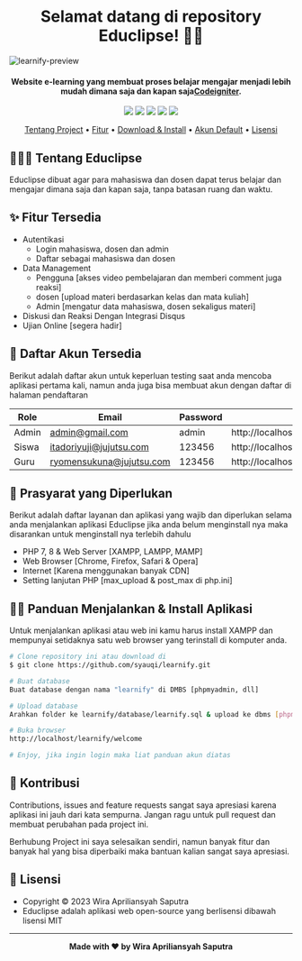 <h1 align="center">Selamat datang di repository Educlipse! 👋🏻</h1>

![learnify-preview](https://user-images.githubusercontent.com/46257169/173141000-0a2346bf-adbc-41cb-9699-e7ffff1cba8e.png)

<p></p>

<h4 align="center">Website e-learning yang membuat proses belajar mengajar menjadi lebih mudah dimana saja dan kapan saja<a href="https://codeigniter.com/" target="_blank">Codeigniter</a>.
</h4>

<p></p>

<p align="center">
	<img src="https://img.shields.io/github/issues/syauqi/learnify?style=flat-square">
	<img src="https://img.shields.io/github/stars/syauqi/learnify?style=flat-square"> 
	<img src="https://img.shields.io/github/forks/syauqi/learnify?style=flat-square">
	<img src="https://img.shields.io/github/license/syauqi/learnify?style=flat-square">
	<img src="https://img.shields.io/github/followers/syauqi.svg?style=flat-square&label=followers">
</p>

<p align="center">
  <a href="#tentang">Tentang Project</a> •
  <a href="#fitur">Fitur</a> •
  <a href="#download">Download & Install</a> •
  <a href="#akun">Akun Default</a> •
  <a href="#lisensi">Lisensi</a>
</p>

<p></p>

<h2 id="tentang">👨🏻‍🏫 Tentang Educlipse</h2>

Educlipse dibuat agar para mahasiswa dan dosen dapat terus belajar dan mengajar dimana saja dan kapan saja, tanpa batasan ruang dan waktu.

<p></p>

<h2 id="fitur">✨ Fitur Tersedia</h2>

- Autentikasi
  - Login mahasiswa, dosen dan admin
  - Daftar sebagai mahasiswa dan dosen
- Data Management
  - Pengguna [akses video pembelajaran dan memberi comment juga reaksi]
  - dosen [upload materi berdasarkan kelas dan mata kuliah]
  - Admin [mengatur data mahasiswa, dosen sekaligus materi]
- Diskusi dan Reaksi Dengan Integrasi Disqus
- Ujian Online [segera hadir]



<p></p>

<h2 id="akun">🔑 Daftar Akun Tersedia</h2>

Berikut adalah daftar akun untuk keperluan testing saat anda mencoba aplikasi pertama kali, namun anda juga bisa membuat akun dengan daftar di halaman pendaftaran

| Role  | Email                    | Password | URL                                     |
| ----- | ------------------------ | -------- | --------------------------------------- |
| Admin | admin@gmail.com          | admin    | http://localhost/learnify/welcome/admin |
| Siswa | itadoriyuji@jujutsu.com  | 123456   | http://localhost/learnify/welcome       |
| Guru  | ryomensukuna@jujutsu.com | 123456   | http://localhost/learnify/welcome/guru  |

<p></p>

<h2 id="syarat">💾 Prasyarat yang Diperlukan</h2>

Berikut adalah daftar layanan dan aplikasi yang wajib dan diperlukan selama anda menjalankan aplikasi Educlipse jika anda belum menginstall nya maka disarankan untuk menginstall nya terlebih dahulu

- PHP 7, 8 & Web Server [XAMPP, LAMPP, MAMP]
- Web Browser [Chrome, Firefox, Safari & Opera]
- Internet [Karena menggunakan banyak CDN]
- Setting lanjutan PHP [max_upload & post_max di php.ini]

<p></p>

<h2 id="download">🐱‍💻 Panduan Menjalankan & Install Aplikasi</h2>

Untuk menjalankan aplikasi atau web ini kamu harus install XAMPP dan mempunyai setidaknya satu web browser yang terinstall di komputer anda.

```bash
# Clone repository ini atau download di
$ git clone https://github.com/syauqi/learnify.git

# Buat database
Buat database dengan nama "learnify" di DMBS [phpmyadmin, dll]

# Upload database
Arahkan folder ke learnify/database/learnify.sql & upload ke dbms [phpmyadmin]

# Buka browser
http://localhost/learnify/welcome

# Enjoy, jika ingin login maka liat panduan akun diatas
```


<p></p>

<h2 id="kontribusi">🤝 Kontribusi</h2>

Contributions, issues and feature requests sangat saya apresiasi karena aplikasi ini jauh dari kata sempurna. Jangan ragu untuk pull request dan membuat perubahan pada project ini.

Berhubung Project ini saya selesaikan sendiri, namun banyak fitur dan banyak hal yang bisa diperbaiki maka bantuan kalian sangat saya apresiasi.

<p></p>

<h2 id="lisensi">📝 Lisensi</h2>

- Copyright © 2023 Wira Apriliansyah Saputra
- Educlipse adalah aplikasi web open-source yang berlisensi dibawah lisensi MIT

---

**<p align="center">Made with ❤️ by Wira Apriliansyah Saputra</p>**
